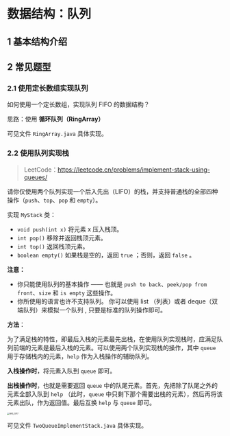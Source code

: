# 数据结构：队列

## 1 基本结构介绍



## 2 常见题型

### 2.1 使用定长数组实现队列

如何使用一个定长数组，实现队列 FIFO 的数据结构？

思路：使用 **循环队列（RingArray）**

可见文件 `RingArray.java` 具体实现。

### 2.2 使用队列实现栈

> LeetCode：https://leetcode.cn/problems/implement-stack-using-queues/

请你仅使用两个队列实现一个后入先出（LIFO）的栈，并支持普通栈的全部四种操作（`push`、`top`、`pop` 和 `empty`）。

实现 `MyStack` 类：

- `void push(int x)` 将元素 x 压入栈顶。
- `int pop()` 移除并返回栈顶元素。
- `int top()` 返回栈顶元素。
- `boolean empty()` 如果栈是空的，返回 `true` ；否则，返回 `false` 。

**注意：**

- 你只能使用队列的基本操作 —— 也就是 `push to back`、`peek/pop from front`、`size` 和 `is empty` 这些操作。
- 你所使用的语言也许不支持队列。 你可以使用 list （列表）或者 deque（双端队列）来模拟一个队列 , 只要是标准的队列操作即可。

**方法**：

为了满足栈的特性，即最后入栈的元素最先出栈，在使用队列实现栈时，应满足队列前端的元素是最后入栈的元素。可以使用两个队列实现栈的操作，其中 `queue` 用于存储栈内的元素，`help` 作为入栈操作的辅助队列。

**入栈操作时**，将元素入队到 `queue` 即可。

**出栈操作时**，也就是需要返回 `queue` 中的队尾元素。首先，先把除了队尾之外的元素全部入队到 `help` （此时，`queue` 中只剩下那个需要出栈的元素），然后再将该元素出队，作为返回值。最后互换 `help` 与 `queue` 即可。

<img src="https://tva1.sinaimg.cn/large/008vxvgGgy1h84z0dmg07j30u00ybn09.jpg" alt="IMG_5917" style="zoom:33%;" />

可见文件 `TwoQueueImplementStack.java` 具体实现。
